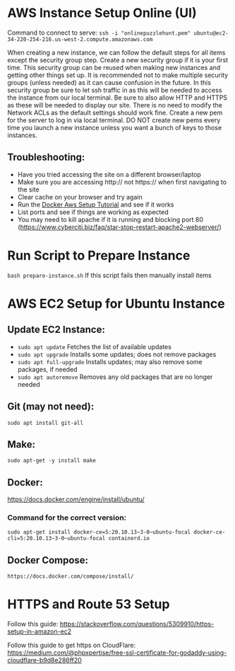 # AWS Instance Setup Online (UI)

Command to connect to serve:
`ssh -i "onlinepuzzlehunt.pem" ubuntu@ec2-34-220-254-216.us-west-2.compute.amazonaws.com`

When creating a new instance, we can follow the default steps for all items except the security group step. Create a new security group if it is your first time. This security group can be reused when making new instances and getting other things set up. It is recommended not to make multiple security groups (unless needed) as it can cause confusion in the future. In this security group be sure to let ssh traffic in as this will be needed to access the instance from our local terminal. Be sure to also allow HTTP and HTTPS as these will be needed to display our site. There is no need to modify the Network ACLs as the default settings should work fine. Create a new pem for the server to log in via local terminal. DO NOT create new pems every time you launch a new instance unless you want a bunch of keys to those instances. 

## Troubleshooting: 
- Have you tried accessing the site on a different browser/laptop
- Make sure you are accessing http:// not https:// when first navigating to the site  
- Clear cache on your browser and try again 
- Run the [Docker Aws Setup Tutorial](https://docs.aws.amazon.com/AmazonECS/latest/developerguide/docker-basics.html) and see if it works 
- List ports and see if things are working as expected
- You may need to kill apache if it is running and blocking port 80 (https://www.cyberciti.biz/faq/star-stop-restart-apache2-webserver/)

# Run Script to Prepare Instance
`bash prepare-instance.sh`
If this script fails then manually install items

# AWS EC2 Setup for Ubuntu Instance
## Update EC2 Instance: 
- `sudo apt update` Fetches the list of available updates
- `sudo apt upgrade` Installs some updates; does not remove packages
- `sudo apt full-upgrade`  Installs updates; may also remove some packages, if needed
- `sudo apt autoremove`    Removes any old packages that are no longer needed

## Git (may not need): 
`sudo apt install git-all`

## Make:
`sudo apt-get -y install make`

## Docker: 
		
https://docs.docker.com/engine/install/ubuntu/

### Command for the correct version:

`sudo apt-get install docker-ce=5:20.10.13~3-0~ubuntu-focal docker-ce-cli=5:20.10.13~3-0~ubuntu-focal containerd.io`

## Docker Compose: 
`https://docs.docker.com/compose/install/`


# HTTPS and Route 53 Setup

Follow this guide: https://stackoverflow.com/questions/5309910/https-setup-in-amazon-ec2

Follow this guide to get https on CloudFlare: https://medium.com/@phpxpertise/free-ssl-certificate-for-godaddy-using-cloudflare-b9d8e286ff20